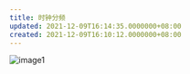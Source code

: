 ```yaml
---
title: 时钟分频
updated: 2021-12-09T16:14:35.0000000+08:00
created: 2021-12-09T16:10:12.0000000+08:00
---
```


![image1](image1-3.png)
